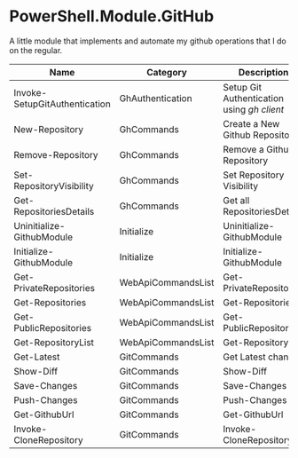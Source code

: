 # PowerShell.Module.GitHub

A little module that implements and automate my github operations that I do on the regular.



| **Name**                          	| **Category**       	| **Description**                   			|
|-----------------------------------	|--------------------	|-------------------------------------------	|
| Invoke-SetupGitAuthentication     	| GhAuthentication   	| Setup Git Authentication using *gh client*   	|
| New-Repository                    	| GhCommands         	| Create a New Github Repository                |
| Remove-Repository                 	| GhCommands         	| Remove a Github Repository                 	|
| Set-RepositoryVisibility          	| GhCommands         	| Set Repository Visibility          			|
| Get-RepositoriesDetails           	| GhCommands         	| Get all RepositoriesDetails          			|
| Uninitialize-GithubModule         	| Initialize         	| Uninitialize-GithubModule         			|
| Initialize-GithubModule           	| Initialize         	| Initialize-GithubModule           			|
| Get-PrivateRepositories           	| WebApiCommandsList 	| Get-PrivateRepositories           			|
| Get-Repositories                  	| WebApiCommandsList 	| Get-Repositories                  			|
| Get-PublicRepositories            	| WebApiCommandsList 	| Get-PublicRepositories            			|
| Get-RepositoryList                	| WebApiCommandsList 	| Get-RepositoryList                			|
| Get-Latest                        	| GitCommands        	| Get Latest changes                    		|
| Show-Diff                         	| GitCommands        	| Show-Diff                         			|
| Save-Changes                      	| GitCommands        	| Save-Changes                      			|
| Push-Changes                      	| GitCommands        	| Push-Changes                      			|
| Get-GithubUrl                     	| GitCommands        	| Get-GithubUrl                     			|
| Invoke-CloneRepository            	| GitCommands        	| Invoke-CloneRepository            			|
